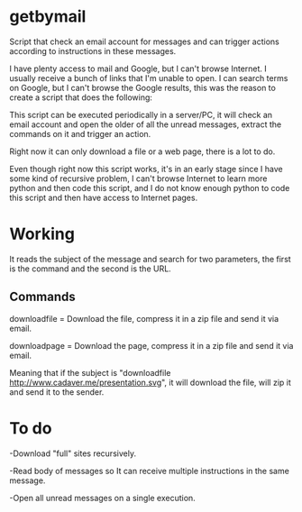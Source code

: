 getbymail
=========

Script that check an email account for messages and can trigger actions according to instructions in these messages.

I have plenty access to mail and Google, but I can't browse Internet. I usually receive a bunch of links that I'm unable to open. I can search terms on Google, but I can't browse the Google results, this was the reason to create a script that does the following:

This script can be executed periodically in a server/PC, it will check an email account and open the older of all the unread messages, extract the commands on it and trigger an action.

Right now it can only download a file or a web page, there is a lot to do.

Even though right now this script works, it's in an early stage since I have some kind of recursive problem, I can't browse Internet to learn more python and then code this script, and I do not know enough python to code this script and then have access to Internet pages.

Working
=======

It reads the subject of the message and search for two parameters, the first is the command and the second is the URL.

Commands
--------

   downloadfile = Download the file, compress it in a zip file and send it via email.

   downloadpage = Download the page, compress it in a zip file and send it via email.

Meaning that if the subject is "downloadfile http://www.cadaver.me/presentation.svg", it will download the file, will zip it and send it to the sender.


To do
=====

-Download "full" sites recursively.

-Read body of messages so It can receive multiple instructions in the same message.

-Open all unread messages on a single execution.
